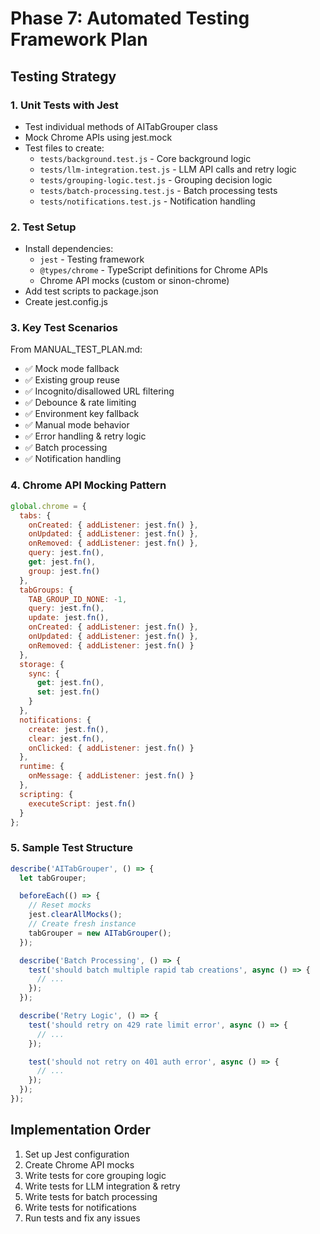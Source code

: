 # Phase 7: Automated Testing Framework Plan

## Testing Strategy

### 1. Unit Tests with Jest
- Test individual methods of AITabGrouper class
- Mock Chrome APIs using jest.mock
- Test files to create:
  - `tests/background.test.js` - Core background logic
  - `tests/llm-integration.test.js` - LLM API calls and retry logic
  - `tests/grouping-logic.test.js` - Grouping decision logic
  - `tests/batch-processing.test.js` - Batch processing tests
  - `tests/notifications.test.js` - Notification handling

### 2. Test Setup
- Install dependencies:
  - `jest` - Testing framework
  - `@types/chrome` - TypeScript definitions for Chrome APIs
  - Chrome API mocks (custom or sinon-chrome)
- Add test scripts to package.json
- Create jest.config.js

### 3. Key Test Scenarios
From MANUAL_TEST_PLAN.md:
- ✅ Mock mode fallback
- ✅ Existing group reuse
- ✅ Incognito/disallowed URL filtering
- ✅ Debounce & rate limiting
- ✅ Environment key fallback
- ✅ Manual mode behavior
- ✅ Error handling & retry logic
- ✅ Batch processing
- ✅ Notification handling

### 4. Chrome API Mocking Pattern
```javascript
global.chrome = {
  tabs: {
    onCreated: { addListener: jest.fn() },
    onUpdated: { addListener: jest.fn() },
    onRemoved: { addListener: jest.fn() },
    query: jest.fn(),
    get: jest.fn(),
    group: jest.fn()
  },
  tabGroups: {
    TAB_GROUP_ID_NONE: -1,
    query: jest.fn(),
    update: jest.fn(),
    onCreated: { addListener: jest.fn() },
    onUpdated: { addListener: jest.fn() },
    onRemoved: { addListener: jest.fn() }
  },
  storage: {
    sync: {
      get: jest.fn(),
      set: jest.fn()
    }
  },
  notifications: {
    create: jest.fn(),
    clear: jest.fn(),
    onClicked: { addListener: jest.fn() }
  },
  runtime: {
    onMessage: { addListener: jest.fn() }
  },
  scripting: {
    executeScript: jest.fn()
  }
};
```

### 5. Sample Test Structure
```javascript
describe('AITabGrouper', () => {
  let tabGrouper;

  beforeEach(() => {
    // Reset mocks
    jest.clearAllMocks();
    // Create fresh instance
    tabGrouper = new AITabGrouper();
  });

  describe('Batch Processing', () => {
    test('should batch multiple rapid tab creations', async () => {
      // ...
    });
  });

  describe('Retry Logic', () => {
    test('should retry on 429 rate limit error', async () => {
      // ...
    });

    test('should not retry on 401 auth error', async () => {
      // ...
    });
  });
});
```

## Implementation Order
1. Set up Jest configuration
2. Create Chrome API mocks
3. Write tests for core grouping logic
4. Write tests for LLM integration & retry
5. Write tests for batch processing
6. Write tests for notifications
7. Run tests and fix any issues
